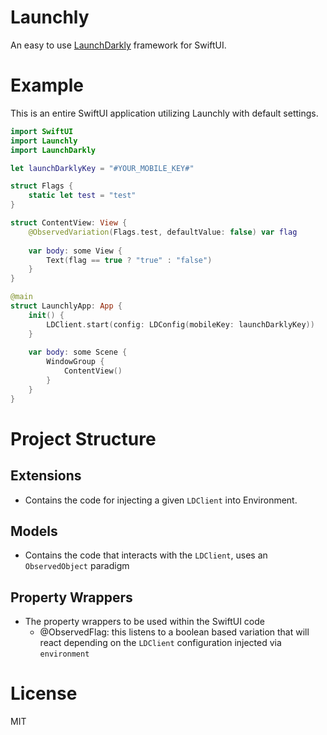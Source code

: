 # Launchly

An easy to use [LaunchDarkly](https://launchdarkly.com) framework for SwiftUI.

# Example

This is an entire SwiftUI application utilizing Launchly with default settings.

```swift
import SwiftUI
import Launchly
import LaunchDarkly

let launchDarklyKey = "#YOUR_MOBILE_KEY#"

struct Flags {
    static let test = "test"
}

struct ContentView: View {
    @ObservedVariation(Flags.test, defaultValue: false) var flag
    
    var body: some View {
        Text(flag == true ? "true" : "false")
    }
}

@main
struct LaunchlyApp: App {
    init() {
        LDClient.start(config: LDConfig(mobileKey: launchDarklyKey))
    }
    
    var body: some Scene {
        WindowGroup {
            ContentView()
        }
    }
}
```

# Project Structure

## Extensions
- Contains the code for injecting a given `LDClient` into Environment.

## Models
- Contains the code that interacts with the `LDClient`, uses an `ObservedObject` paradigm

## Property Wrappers
- The property wrappers to be used within the SwiftUI code
    - @ObservedFlag: this listens to a boolean based variation that will react depending on the `LDClient` configuration injected via `environment`
    
# License
MIT
